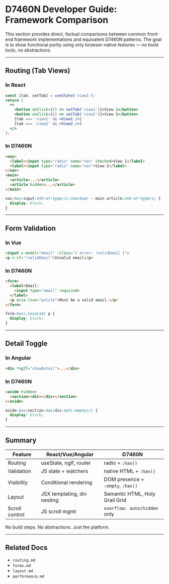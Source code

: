 # D7460N Developer Guide: Framework Comparison

This section provides direct, factual comparisons between common front-end framework implementations and equivalent D7460N patterns. The goal is to show functional parity using only browser-native features — no build tools, no abstractions.

---

## Routing (Tab Views)

### In React

```jsx
const [tab, setTab] = useState('view1');
return (
  <>
    <button onClick={() => setTab('view1')}>View 1</button>
    <button onClick={() => setTab('view2')}>View 2</button>
    {tab === 'view1' && <View1 />}
    {tab === 'view2' && <View2 />}
  </>
);
```

### In D7460N

```html
<nav>
  <label><input type="radio" name="nav" checked>View 1</label>
  <label><input type="radio" name="nav">View 2</label>
</nav>
<main>
  <article>...</article>
  <article hidden>...</article>
</main>

```

```css
nav:has(input:nth-of-type(1):checked) ~ main article:nth-of-type(1) {
  display: block;
}
```

---

## Form Validation

### In Vue

```html
<input v-model="email" :class="{ error: !validEmail }">
<p v-if="!validEmail">Invalid email</p>
```

### In D7460N

```html
<form>
  <label>Email:
    <input type="email" required>
  </label>
  <p aria-live="polite">Must be a valid email.</p>
</form>

```

```css
form:has(:invalid) p {
  display: block;
}
```

---

## Detail Toggle

### In Angular

```html
<div *ngIf="showDetail">...</div>
```

### In D7460N

```html
<aside hidden>
  <section><div></div></section>
</aside>
```

```css
aside:has(section:has(div:not(:empty))) {
  display: block;
}
```

---

## Summary

| Feature        | React/Vue/Angular            | D7460N                            |
|----------------|-------------------------------|----------------------------------|
| Routing        | useState, ngIf, router       | radio + `:has()`                |
| Validation     | JS state + watchers          | native HTML + `:has()`          |
| Visibility     | Conditional rendering        | DOM presence + `:empty`, `:has()` |
| Layout         | JSX templating, div nesting  | Semantic HTML, Holy Grail Grid  |
| Scroll control | JS scroll mgmt               | `overflow: auto/hidden` only    |

No build steps. No abstractions. Just the platform.

---

## Related Docs

- `routing.md`
- `forms.md`
- `layout.md`
- `performance.md`
